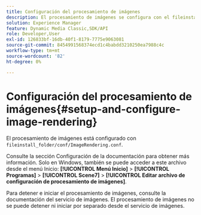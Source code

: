 ```yaml
---
title: Configuración del procesamiento de imágenes
description: El procesamiento de imágenes se configura con el fileinstall_folder/conf/ImageRendering.conf.
solution: Experience Manager
feature: Dynamic Media Classic,SDK/API
role: Developer,User
exl-id: 126833bf-16db-40f1-8179-7775e9063081
source-git-commit: 8454991568374ecd1c4babdd3210250ea7988c4c
workflow-type: tm+mt
source-wordcount: '82'
ht-degree: 0%

---
```


# Configuración del procesamiento de imágenes{#setup-and-configure-image-rendering}

El procesamiento de imágenes está configurado con `fileinstall_folder/conf/ImageRendering.conf`.

Consulte la sección Configuración de la documentación para obtener más información. Solo en Windows, también se puede acceder a este archivo desde el menú Inicio: **[!UICONTROL Menú Inicio]** > **[!UICONTROL Programas]** > **[!UICONTROL Scene7]** > **[!UICONTROL Editar archivo de configuración de procesamiento de imágenes]**.

Para detener e iniciar el procesamiento de imágenes, consulte la documentación del servicio de imágenes. El procesamiento de imágenes no se puede detener ni iniciar por separado desde el servicio de imágenes.
